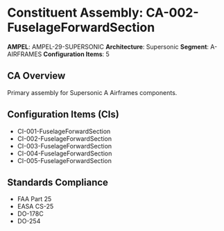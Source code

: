 # Constituent Assembly: CA-002-FuselageForwardSection

**AMPEL**: AMPEL-29-SUPERSONIC
**Architecture**: Supersonic
**Segment**: A-AIRFRAMES
**Configuration Items**: 5

## CA Overview
Primary assembly for Supersonic A Airframes components.

## Configuration Items (CIs)
- CI-001-FuselageForwardSection
- CI-002-FuselageForwardSection
- CI-003-FuselageForwardSection
- CI-004-FuselageForwardSection
- CI-005-FuselageForwardSection

## Standards Compliance
- FAA Part 25
- EASA CS-25
- DO-178C
- DO-254
